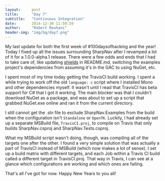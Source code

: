 ```yaml
---
layout:     post
title:      "Day 7"
subtitle:   "Continuous Integration"
date:       2014-12-30 11:59:59
author:     "Robert Rouhani"
header-img: "img/bg/day7.png"
---
```


My last update for both the first week of #100daysofhacking and the year!
Today I fixed up all the issues surrounding SharpNav after I revamped a lot of
it for a 1.0.0-alpha.1 release. There were a few odds and ends that I had to
take care of, like updating [shields](http://shields.io/) in README.md,
switching the examples project's dependencies from assuming it's in the GAC to
using NuGet, etc.

I spent most of my time today getting the TravisCI build working. I spent a
while trying to work off the old `language: c` script where I installed Mono
and other dependencies myself. It wasn't until I read that TravisCI has beta
support for C# that I got it working. The main blocker was that I couldn't
download NuGet as a package, and was about to set up a script that grabbed
NuGet.exe online and ran it from the current directory.

I still cannot get the .sln file to exclude SharpNav.Examples from the build
when the configuration isn't `Standalone` or `OpenTK`. Luckily, I had already
set up a separate MSBuild file, `TravisCI.proj`, to compile on Travis that
only builds SharpNav.csproj and SharpNav.Tests.csproj.

What my MSBuild script wasn't doing, though, was compiling all of the targets
one after the other. I found a very simple solution that was actually a part
of TravisCI instead of MSBuild (which now makes a lot of sense). I set up a
build matrix with different targets, and each Job within a Travis CI build
called a different target in TravisCI.proj. That way in Travis, I can see at a
glance which configurations are working and which ones are failing.

That's all I've got for now. Happy New Years to you all!
